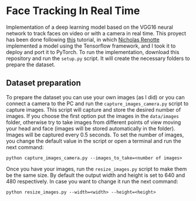 # Face Tracking In Real Time
Implementation of a deep learning model based on the VGG16 neural network to track faces on video or with a camera in real time. This proyect has been done following [this](https://www.youtube.com/watch?v=N_W4EYtsa10&t=6473s) tutorial, in which [Nicholas Renotte](https://www.youtube.com/@NicholasRenotte) implemented a model using the Tensorflow framework, and I took it to deploy and port it to PyTorch. To run the implementation, download this repository and run the ```setup.py``` script. It will create the necessary folders to prepare the dataset.

## Dataset preparation
To prepare the dataset you can use your own images (as I did) or you can connect a camera to the PC and run the ```capture_images_camera.py``` script to capture images. This script will capture and store the desired number of images. If you choose the first option put the images in the ```data/images``` folder, otherwise try to take images from different points of view moving your head and face (images will be stored automatically in the folder). Images will be captured every 0.5 seconds. To set the number of images, you change the default value in the script or open a terminal and run the next command:
```
python capture_images_camera.py --images_to_take=<number of images>
```
Once you have your images, run the ```resize_images.py``` script to make them be the same size. By default the output width and height is set to 640 and 480 respectively. In case you want to change it run the next command:
```
python resize_images.py --width=<width> --height=<height>
```
